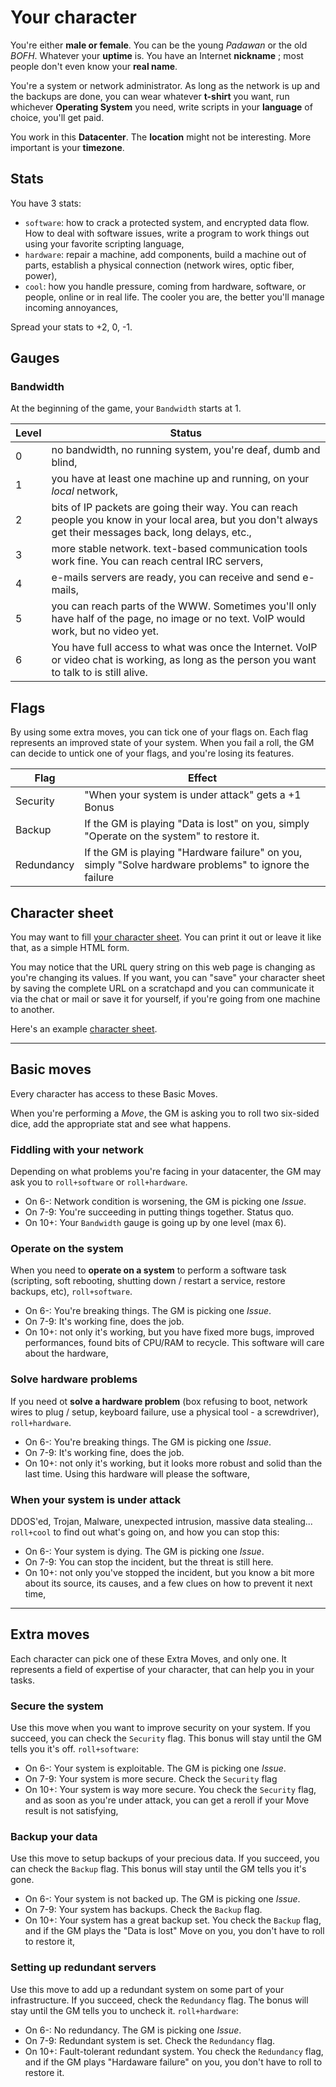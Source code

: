 # Your character

You're either **male or female**. You can be the young *Padawan* or the old
*BOFH*. Whatever your **uptime** is. You have an Internet **nickname** ; most
people don't even know your **real name**.

You're a system or network administrator. As long as the network is up and the
backups are done, you can wear whatever **t-shirt** you want, run whichever
**Operating System** you need, write scripts in your **language** of choice,
you'll get paid.

You work in this **Datacenter**. The **location** might not be interesting. More
important is your **timezone**.

## Stats

You have 3 stats:

* ``software``: how to crack a protected system, and encrypted data flow. How to
  deal with software issues, write a program to work things out using your
  favorite scripting language,
* ``hardware``: repair a machine, add components, build a machine out of parts,
  establish a physical connection (network wires, optic fiber, power),
* ``cool``: how you handle pressure, coming from hardware, software, or people,
  online or in real life. The cooler you are, the better you'll manage incoming
  annoyances,

Spread your stats to +2, 0, -1.

## Gauges

### Bandwidth

At the beginning of the game, your ``Bandwidth`` starts at 1.

Level | Status
----- | ----------------------------------------------------------------------
0     | no bandwidth, no running system, you're deaf, dumb and blind,
1     | you have at least one machine up and running, on your *local* network,
2     | bits of IP packets are going their way. You can reach people you know in your local area, but you don't always get their messages back, long delays, etc.,
3     | more stable network. text-based communication tools work fine. You can reach central IRC servers,
4     | e-mails servers are ready, you can receive and send e-mails,
5     | you can reach parts of the WWW. Sometimes you'll only have half of the page, no image or no text. VoIP would work, but no video yet.
6     | You have full access to what was once the Internet. VoIP or video chat is working, as long as the person you want to talk to is still alive.

## Flags

By using some extra moves, you can tick one of your flags on. Each flag
represents an improved state of your system. When you fail a roll, the GM can
decide to untick one of your flags, and you're losing its features.

Flag       | Effect
---------- | -------------------------------------------------------------------
Security   | "When your system is under attack" gets a +1 Bonus
Backup     | If the GM is playing "Data is lost" on you, simply "Operate on the system" to restore it.
Redundancy | If the GM is playing "Hardware failure" on you, simply "Solve hardware problems" to ignore the failure


## Character sheet

You may want to fill [your character sheet](character.html). You can print
it out or leave it like that, as a simple HTML form.

You may notice that the URL query string on this web page is changing as you're
changing its values. If you want, you can "save" your character sheet by saving
the complete URL on a scratchapd and you can communicate it via the chat or mail
or save it for yourself, if you're going from one machine to another.

Here's an example [character sheet](character.html?nickname=haXX0r&name=John+Doe&uptime=23&os=OpenBSD&language=Perl&shirt=use+perl&job=System+administrator&org=US+Govt+(Embassy)&location=Paris%2C+France&tz=CEST&network=2&software=1&hardware=-1&cool=0&gauge-network=1).

----

## Basic moves

Every character has access to these Basic Moves.

When you're performing a *Move*, the GM is asking you to roll two six-sided dice,
add the appropriate stat and see what happens.

### Fiddling with your network

Depending on what problems you're facing in your datacenter, the GM may ask you
to ``roll+software`` or ``roll+hardware``.

* On 6-: Network condition is worsening, the GM is picking one *Issue*.
* On 7-9: You're succeeding in putting things together. Status quo.
* On 10+: Your ``Bandwidth`` gauge is going up by one level (max 6).

### Operate on the system

When you need to **operate on a system** to perform a software task (scripting,
soft rebooting, shutting down / restart a service, restore backups, etc),
``roll+software``.

* On 6-: You're breaking things. The GM is picking one *Issue*.
* On 7-9: It's working fine, does the job.
* On 10+: not only it's working, but you have fixed more bugs, improved
  performances, found bits of CPU/RAM to recycle. This software will care about
  the hardware,

### Solve hardware problems

If you need ot **solve a hardware problem** (box refusing to boot, network wires
to plug / setup, keyboard failure, use a physical tool - a screwdriver),
``roll+hardware``.

* On 6-: You're breaking things. The GM is picking one *Issue*.
* On 7-9: It's working fine, does the job.
* On 10+: not only it's working, but it looks more robust and solid than the
  last time. Using this hardware will please the software,

### When your system is under attack

DDOS'ed, Trojan, Malware, unexpected intrusion, massive data stealing...
``roll+cool`` to find out what's going on, and how you can stop this:

* On 6-: Your system is dying. The GM is picking one *Issue*.
* On 7-9: You can stop the incident, but the threat is still here.
* On 10+: not only you've stopped the incident, but you know a bit more about
  its source, its causes, and a few clues on how to prevent it next time,

-----

## Extra moves

Each character can pick one of these Extra Moves, and only one. It represents
a field of expertise of your character, that can help you in your tasks.

### Secure the system

Use this move when you want to improve security on your system. If you succeed,
you can check the ``Security`` flag. This bonus will stay until the GM tells you
it's off. ``roll+software``:

* On 6-: Your system is exploitable. The GM is picking one *Issue*.
* On 7-9: Your system is more secure. Check the ``Security`` flag
* On 10+: Your system is way more secure. You check the ``Security`` flag, and
  as soon as you're under attack, you can get a reroll if your Move result is
  not satisfying,

### Backup your data

Use this move to setup backups of your precious data. If you succeed, you can
check the ``Backup`` flag. This bonus will stay until the GM tells you it's gone.

* On 6-: Your system is not backed up. The GM is picking one *Issue*.
* On 7-9: Your system has backups. Check the ``Backup`` flag.
* On 10+: Your system has a great backup set. You check the ``Backup`` flag, and
  if the GM plays the "Data is lost" Move on you, you don't have to roll to
  restore it,


### Setting up redundant servers

Use this move to add up a redundant system on some part of your infrastructure.
If you succeed, check the ``Redundancy`` flag. The bonus will stay until the GM
tells you to uncheck it. ``roll+hardware``:

* On 6-: No redundancy. The GM is picking one *Issue*.
* On 7-9: Redundant system is set. Check the ``Redundancy`` flag.
* On 10+: Fault-tolerant redundant system. You check the ``Redundancy`` flag,
  and if the GM plays "Hardaware failure" on you, you don't have to roll to
  restore it.
